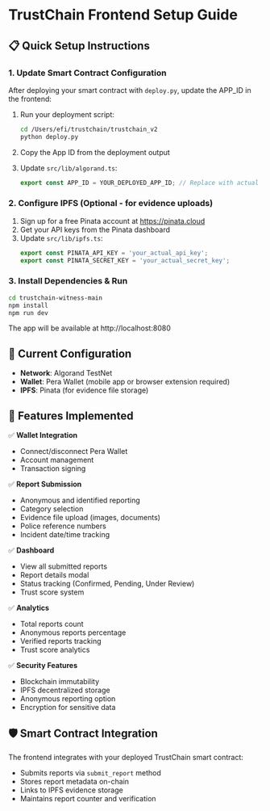 # TrustChain Frontend Setup Guide

## 📋 Quick Setup Instructions

### 1. Update Smart Contract Configuration

After deploying your smart contract with `deploy.py`, update the APP_ID in the frontend:

1. Run your deployment script:
   ```bash
   cd /Users/efi/trustchain/trustchain_v2
   python deploy.py
   ```

2. Copy the App ID from the deployment output

3. Update `src/lib/algorand.ts`:
   ```typescript
   export const APP_ID = YOUR_DEPLOYED_APP_ID; // Replace with actual ID
   ```

### 2. Configure IPFS (Optional - for evidence uploads)

1. Sign up for a free Pinata account at https://pinata.cloud
2. Get your API keys from the Pinata dashboard
3. Update `src/lib/ipfs.ts`:
   ```typescript
   export const PINATA_API_KEY = 'your_actual_api_key';
   export const PINATA_SECRET_KEY = 'your_actual_secret_key';
   ```

### 3. Install Dependencies & Run

```bash
cd trustchain-witness-main
npm install
npm run dev
```

The app will be available at http://localhost:8080

## 🔧 Current Configuration

- **Network**: Algorand TestNet
- **Wallet**: Pera Wallet (mobile app or browser extension required)
- **IPFS**: Pinata (for evidence file storage)

## 🎯 Features Implemented

✅ **Wallet Integration**
- Connect/disconnect Pera Wallet
- Account management
- Transaction signing

✅ **Report Submission**
- Anonymous and identified reporting
- Category selection
- Evidence file upload (images, documents)
- Police reference numbers
- Incident date/time tracking

✅ **Dashboard**
- View all submitted reports
- Report details modal
- Status tracking (Confirmed, Pending, Under Review)
- Trust score system

✅ **Analytics**
- Total reports count
- Anonymous reports percentage
- Verified reports tracking
- Trust score analytics

✅ **Security Features**
- Blockchain immutability
- IPFS decentralized storage
- Anonymous reporting option
- Encryption for sensitive data

## 🛡️ Smart Contract Integration

The frontend integrates with your deployed TrustChain smart contract:
- Submits reports via `submit_report` method
- Stores report metadata on-chain
- Links to IPFS evidence storage
- Maintains report counter and verification
